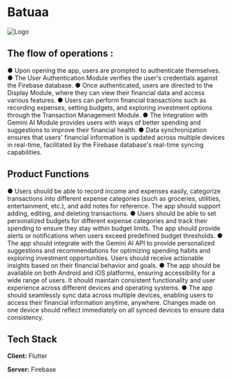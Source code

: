 
# Batuaa
![Logo](https://github.com/tushar11kh/Batuaa/blob/main/assets/app_icon.png?raw=true)




## The flow of operations :
● Upon opening the app, users are prompted to authenticate themselves.
● The User Authentication Module verifies the user's credentials against the Firebase database.
● Once authenticated, users are directed to the Display Module, where they can view their
financial data and access various features.
● Users can perform financial transactions such as recording expenses, setting budgets, and
exploring investment options through the Transaction Management Module.
● The Integration with Gemini AI Module provides users with ways of better spending and
suggestions to improve their financial health.
● Data synchronization ensures that users' financial information is updated across multiple
devices in real-time, facilitated by the Firebase database's real-time syncing capabilities.


## Product Functions
● Users should be able to record income and expenses easily, categorize transactions into
different expense categories (such as groceries, utilities, entertainment, etc.), and add notes for
reference. The app should support adding, editing, and deleting transactions.
● Users should be able to set personalized budgets for different expense categories and track
their spending to ensure they stay within budget limits. The app should provide alerts or
notifications when users exceed predefined budget thresholds.
● The app should integrate with the Gemini AI API to provide personalized suggestions and
recommendations for optimizing spending habits and exploring investment opportunities.
Users should receive actionable insights based on their financial behavior and goals.
● The app should be available on both Android and iOS platforms, ensuring accessibility for a
wide range of users. It should maintain consistent functionality and user experience across
different devices and operating systems.
● The app should seamlessly sync data across multiple devices, enabling users to access their
financial information anytime, anywhere. Changes made on one device should reflect
immediately on all synced devices to ensure data consistency.





## Tech Stack

**Client:** Flutter

**Server:** Firebase

